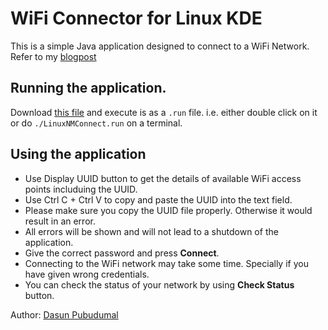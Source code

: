 # WiFi Connector for Linux KDE

This is a simple Java application designed to connect to a WiFi Network. Refer to my [blogpost](https://dasunpubudu.wordpress.com)

## Running the application.

Download [this file](https://drive.google.com/file/d/0B5oYpiUn-vu8RVJlRkxKOFFkeU0/view?usp=sharing) and execute is as a ```.run``` file. i.e. either double click on it or do ```./LinuxNMConnect.run``` on a terminal.

## Using the application

* Use Display UUID button to get the details of available WiFi access points includuing the UUID.
* Use Ctrl C + Ctrl V to copy and paste the UUID into the text field.
* Please make sure you copy the UUID file properly. Otherwise it would result in an error.
* All errors will be shown and will not lead to a shutdown of the application.
* Give the correct password and press **Connect**.
* Connecting to the WiFi network may take some time. Specially if you have given wrong credentials.
* You can check the status of your network by using **Check Status** button.


Author: [Dasun Pubudumal](https://github.com/dasunpubudumal)
